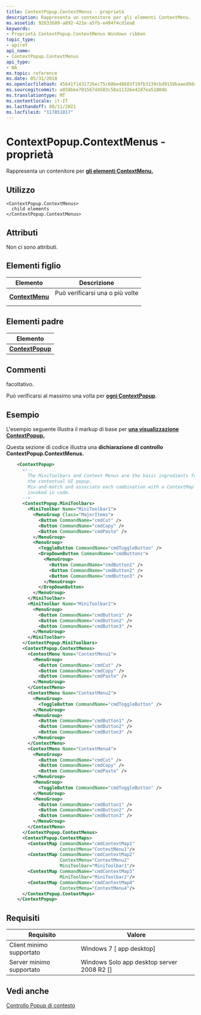```yaml
---
title: ContextPopup.ContextMenus - proprietà
description: Rappresenta un contenitore per gli elementi ContextMenu.
ms.assetid: 92633689-a892-421e-a5fb-e494f4cd1ea8
keywords:
- Proprietà ContextPopup.ContextMenus Windows ribbon
topic_type:
- apiref
api_name:
- ContextPopup.ContextMenus
api_type:
- NA
ms.topic: reference
ms.date: 05/31/2018
ms.openlocfilehash: 45641f1431726ec75c60be48683f19fb3139cbd9159baaed9def3b293a48772d
ms.sourcegitcommit: e858bbe701567d4583c50a11326e42d7ea51804b
ms.translationtype: MT
ms.contentlocale: it-IT
ms.lasthandoff: 08/11/2021
ms.locfileid: "117851017"
---
```

# <a name="contextpopupcontextmenus-property"></a>ContextPopup.ContextMenus - proprietà

Rappresenta un contenitore per [**gli elementi ContextMenu.**](windowsribbon-element-contextmenu.md)

## <a name="usage"></a>Utilizzo

``` syntax
<ContextPopup.ContextMenus>
  child elements
</ContextPopup.ContextMenus>
```

## <a name="attributes"></a>Attributi

Non ci sono attributi.

## <a name="child-elements"></a>Elementi figlio



| Elemento                                                             | Descrizione                                        |
|---------------------------------------------------------------------|----------------------------------------------------|
| [**ContextMenu**](windowsribbon-element-contextmenu.md)<br/> | Può verificarsi una o più volte<br/> <br/> |



## <a name="parent-elements"></a>Elementi padre



| Elemento                                                               |
|-----------------------------------------------------------------------|
| [**ContextPopup**](windowsribbon-element-contextpopup.md)<br/> |



## <a name="remarks"></a>Commenti

facoltativo.

Può verificarsi al massimo una volta per [**ogni ContextPopup**](windowsribbon-element-contextpopup.md).

## <a name="examples"></a>Esempio

L'esempio seguente illustra il markup di base per [**una visualizzazione ContextPopup.**](windowsribbon-element-contextpopup.md)

Questa sezione di codice illustra una **dichiarazione di controllo ContextPopup.ContextMenus.**


```XML
    <ContextPopup>
      <!--
        The MiniToolbars and Context Menus are the basic ingredients for 
        the contextual UI popup. 
        Mix-and-match and associate each combination with a ContextMap Command 
        invoked in code.
      -->
      <ContextPopup.MiniToolbars>
        <MiniToolbar Name="MiniToolbar1">
          <MenuGroup Class="MajorItems">
            <Button CommandName="cmdCut" />
            <Button CommandName="cmdCopy" />
            <Button CommandName="cmdPaste" />
          </MenuGroup>
          <MenuGroup>
            <ToggleButton CommandName="cmdToggleButton" />
            <DropDownButton CommandName="cmdButtons">
              <MenuGroup>
                <Button CommandName="cmdButton1" />
                <Button CommandName="cmdButton2" />
                <Button CommandName="cmdButton3" />
              </MenuGroup>
            </DropDownButton>
          </MenuGroup>
        </MiniToolbar>
        <MiniToolbar Name="MiniToolbar2">
          <MenuGroup>
            <Button CommandName="cmdButton1" />
            <Button CommandName="cmdButton2" />
            <Button CommandName="cmdButton3" />
          </MenuGroup>
        </MiniToolbar>
      </ContextPopup.MiniToolbars>
      <ContextPopup.ContextMenus>
        <ContextMenu Name="ContextMenu1">
          <MenuGroup>
            <Button CommandName="cmdCut" />
            <Button CommandName="cmdCopy" />
            <Button CommandName="cmdPaste" />
          </MenuGroup>
        </ContextMenu>
        <ContextMenu Name="ContextMenu2">
          <MenuGroup>
            <ToggleButton CommandName="cmdToggleButton" />
          </MenuGroup>
          <MenuGroup>
            <Button CommandName="cmdButton1" />
            <Button CommandName="cmdButton2" />
            <Button CommandName="cmdButton3" />
          </MenuGroup>
        </ContextMenu>
        <ContextMenu Name="ContextMenu4">
          <MenuGroup>
            <Button CommandName="cmdCut" />
            <Button CommandName="cmdCopy" />
            <Button CommandName="cmdPaste" />
          </MenuGroup>
          <MenuGroup>
            <ToggleButton CommandName="cmdToggleButton" />
          </MenuGroup>
          <MenuGroup>
            <Button CommandName="cmdButton1" />
            <Button CommandName="cmdButton2" />
            <Button CommandName="cmdButton3" />
          </MenuGroup>
        </ContextMenu>
      </ContextPopup.ContextMenus>
      <ContextPopup.ContextMaps>
        <ContextMap CommandName="cmdContextMap1"
                    ContextMenu="ContextMenu1"/>
        <ContextMap CommandName="cmdContextMap2"
                    ContextMenu="ContextMenu2"
                    MiniToolbar="MiniToolbar1"/>
        <ContextMap CommandName="cmdContextMap3"
                    MiniToolbar="MiniToolbar2"/>
        <ContextMap CommandName="cmdContextMap4"
                    ContextMenu="ContextMenu4"/>
      </ContextPopup.ContextMaps>
    </ContextPopup>
```



## <a name="requirements"></a>Requisiti



| Requisito | Valore |
|-------------------------------------|---------------------------------------------------------|
| Client minimo supportato<br/> | Windows 7 \[ app desktop\]<br/>              |
| Server minimo supportato<br/> | Windows Solo app desktop server 2008 R2 \[\]<br/> |



## <a name="see-also"></a>Vedi anche

<dl> <dt>

[Controllo Popup di contesto](windowsribbon-controls-contextpopup.md)
</dt> </dl>

 

 





